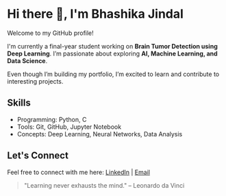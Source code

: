 # Hi there 👋, I'm Bhashika Jindal

Welcome to my GitHub profile!  

I'm currently a final-year student working on **Brain Tumor Detection using Deep Learning**. I’m passionate about exploring **AI, Machine Learning, and Data Science**.  

Even though I’m building my portfolio, I’m excited to learn and contribute to interesting projects.  

## Skills
- Programming: Python, C
- Tools: Git, GitHub, Jupyter Notebook
- Concepts: Deep Learning, Neural Networks, Data Analysis

## Let's Connect
Feel free to connect with me here: [LinkedIn](https://www.linkedin.com/in/bhumika-ambalge-5627b0335?utm_source=share&utm_campaign=share_via&utm_content=profile&utm_medium=android_app) | [Email](bbhumikaambalge@gmail.com)  

> "Learning never exhausts the mind." – Leonardo da Vinci
